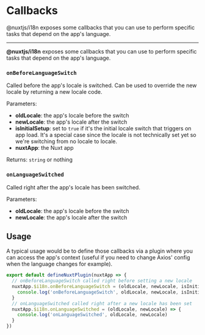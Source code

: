 # Callbacks

@nuxtjs/i18n exposes some callbacks that you can use to perform specific tasks that depend on the app's language.

---

**@nuxtjs/i18n** exposes some callbacks that you can use to perform specific tasks that depend on the app's language.

### `onBeforeLanguageSwitch`

Called before the app's locale is switched. Can be used to override the new locale by returning a new locale code.

Parameters:

- **oldLocale**: the app's locale before the switch
- **newLocale**: the app's locale after the switch
- **isInitialSetup**: set to `true` if it's the initial locale switch that triggers on app load. It's a special case since the locale is not technically set yet so we're switching from no locale to locale.
- **nuxtApp**: the Nuxt app

Returns: `string` or nothing

### `onLanguageSwitched`

Called right after the app's locale has been switched.

Parameters:

- **oldLocale**: the app's locale before the switch
- **newLocale**: the app's locale after the switch

## Usage

A typical usage would be to define those callbacks via a plugin where you can access the app's context \(useful if you need to change Axios' config when the language changes for example\).

```js {}[/plugins/i18n.js]
export default defineNuxtPlugin(nuxtApp => {
  // onBeforeLanguageSwitch called right before setting a new locale
  nuxtApp.$i18n.onBeforeLanguageSwitch = (oldLocale, newLocale, isInitialSetup, nuxtApp) => {
    console.log('onBeforeLanguageSwitch', oldLocale, newLocale, isInitialSetup)
  }
  // onLanguageSwitched called right after a new locale has been set
  nuxtApp.$i18n.onLanguageSwitched = (oldLocale, newLocale) => {
    console.log('onLanguageSwitched', oldLocale, newLocale)
  }
})
```
